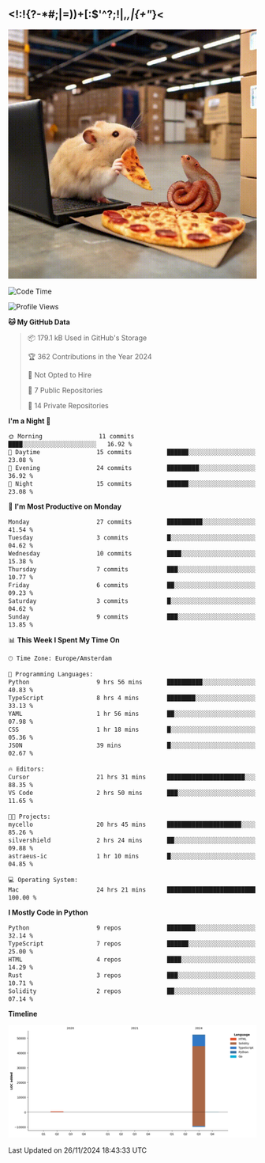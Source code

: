 ## <!:!{?-*#;|=))+[:$'^?;!|,_,|{\+"_}<

![hamster is coding in front of pc at warehouse. and then, squid eats the pizza](/public/image/0.gif)

<!--START_SECTION:waka-->
![Code Time](http://img.shields.io/badge/Code%20Time-32%20hrs%2016%20mins-blue)

![Profile Views](http://img.shields.io/badge/Profile%20Views-6-blue)

**🐱 My GitHub Data** 

> 📦 179.1 kB Used in GitHub's Storage 
 > 
> 🏆 362 Contributions in the Year 2024
 > 
> 🚫 Not Opted to Hire
 > 
> 📜 7 Public Repositories 
 > 
> 🔑 14 Private Repositories 
 > 
**I'm a Night 🦉** 

```text
🌞 Morning                11 commits          ████░░░░░░░░░░░░░░░░░░░░░   16.92 % 
🌆 Daytime                15 commits          ██████░░░░░░░░░░░░░░░░░░░   23.08 % 
🌃 Evening                24 commits          █████████░░░░░░░░░░░░░░░░   36.92 % 
🌙 Night                  15 commits          ██████░░░░░░░░░░░░░░░░░░░   23.08 % 
```
📅 **I'm Most Productive on Monday** 

```text
Monday                   27 commits          ██████████░░░░░░░░░░░░░░░   41.54 % 
Tuesday                  3 commits           █░░░░░░░░░░░░░░░░░░░░░░░░   04.62 % 
Wednesday                10 commits          ████░░░░░░░░░░░░░░░░░░░░░   15.38 % 
Thursday                 7 commits           ███░░░░░░░░░░░░░░░░░░░░░░   10.77 % 
Friday                   6 commits           ██░░░░░░░░░░░░░░░░░░░░░░░   09.23 % 
Saturday                 3 commits           █░░░░░░░░░░░░░░░░░░░░░░░░   04.62 % 
Sunday                   9 commits           ███░░░░░░░░░░░░░░░░░░░░░░   13.85 % 
```


📊 **This Week I Spent My Time On** 

```text
🕑︎ Time Zone: Europe/Amsterdam

💬 Programming Languages: 
Python                   9 hrs 56 mins       ██████████░░░░░░░░░░░░░░░   40.83 % 
TypeScript               8 hrs 4 mins        ████████░░░░░░░░░░░░░░░░░   33.13 % 
YAML                     1 hr 56 mins        ██░░░░░░░░░░░░░░░░░░░░░░░   07.98 % 
CSS                      1 hr 18 mins        █░░░░░░░░░░░░░░░░░░░░░░░░   05.36 % 
JSON                     39 mins             █░░░░░░░░░░░░░░░░░░░░░░░░   02.67 % 

🔥 Editors: 
Cursor                   21 hrs 31 mins      ██████████████████████░░░   88.35 % 
VS Code                  2 hrs 50 mins       ███░░░░░░░░░░░░░░░░░░░░░░   11.65 % 

🐱‍💻 Projects: 
mycello                  20 hrs 45 mins      █████████████████████░░░░   85.26 % 
silvershield             2 hrs 24 mins       ██░░░░░░░░░░░░░░░░░░░░░░░   09.88 % 
astraeus-ic              1 hr 10 mins        █░░░░░░░░░░░░░░░░░░░░░░░░   04.85 % 

💻 Operating System: 
Mac                      24 hrs 21 mins      █████████████████████████   100.00 % 
```

**I Mostly Code in Python** 

```text
Python                   9 repos             ████████░░░░░░░░░░░░░░░░░   32.14 % 
TypeScript               7 repos             ██████░░░░░░░░░░░░░░░░░░░   25.00 % 
HTML                     4 repos             ████░░░░░░░░░░░░░░░░░░░░░   14.29 % 
Rust                     3 repos             ███░░░░░░░░░░░░░░░░░░░░░░   10.71 % 
Solidity                 2 repos             ██░░░░░░░░░░░░░░░░░░░░░░░   07.14 % 
```



**Timeline**

![Lines of Code chart](https://raw.githubusercontent.com/yosui/yosui/master/assets/bar_graph.png)


 Last Updated on 26/11/2024 18:43:33 UTC
<!--END_SECTION:waka-->
